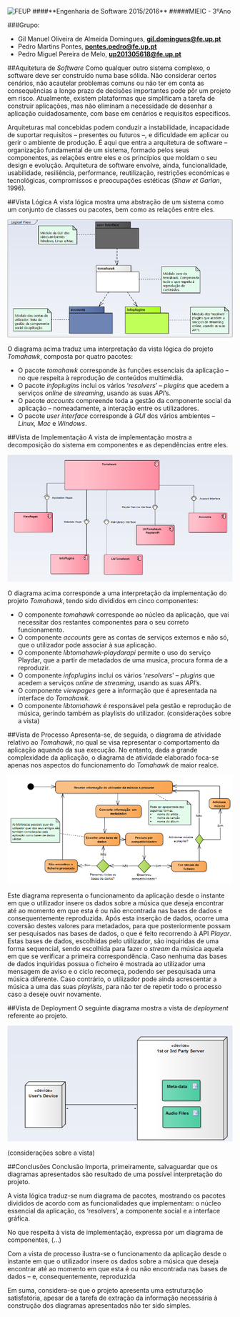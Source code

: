 <img src="https://encrypted-tbn2.gstatic.com/images?q=tbn:ANd9GcQ5v37xur40kL994HczH-li9mzyHP47jhvORpy-vNoHzatPjm11gSvwLVU" alt="FEUP">
####**Engenharia de Software 2015/2016**
#####MIEIC - 3ºAno

###Grupo:
- Gil Manuel Oliveira de Almeida Domingues, **gil.domingues@fe.up.pt**
- Pedro Martins Pontes, **pontes.pedro@fe.up.pt**
- Pedro Miguel Pereira de Melo, **up201305618@fe.up.pt**

##Aquitetura de *Software*
Como qualquer outro sistema complexo, o software deve ser construído numa base sólida. Não considerar certos cenários, não acautelar problemas comuns ou não ter em conta as consequências a longo prazo de decisões importantes pode pôr um projeto em risco. Atualmente, existem plataformas que simplificam a tarefa de construir aplicações, mas não eliminam a necessidade de desenhar a aplicação cuidadosamente, com base em cenários e requisitos específicos.

Arquiteturas mal concebidas podem conduzir a instabilidade, incapacidade de suportar requisitos – presentes ou futuros –, e dificuldade em aplicar ou gerir o ambiente de produção. É aqui que entra a arquitetura de software – organização fundamental de um sistema, formado pelos seus componentes, as relações entre eles e os princípios que moldam o seu design e evolução. Arquitetura de software envolve, ainda, funcionalidade, usabilidade, resiliência, performance, reutilização, restrições económicas e tecnológicas, compromissos e preocupações estéticas (*Shaw et Garlan*, 1996).

##Vista Lógica
A vista lógica mostra uma abstração de um sistema como um conjunto de classes ou pacotes, bem como as relações entre eles.

<img src="https://github.com/pmpontes/tomahawk/blob/master/ESOF-docs/resources/logical.png?raw=true" alt="Logical view.">

O diagrama acima traduz uma interpretação da vista lógica do projeto *Tomahawk*, composta por quatro pacotes:
- O pacote *tomahawk* corresponde às funções essenciais da aplicação – no que respeita à reprodução de conteúdos multimédia.
- O pacote *infoplugins* inclui os vários ‘*resolvers*’ – *plugins* que acedem a serviços *online* de *streaming*, usando as suas *API*’s.
- O pacote *accounts* compreende toda a gestão da componente social da aplicação – nomeadamente, a interação entre os utilizadores.
- O pacote *user interface* corresponde à *GUI* dos vários ambientes – *Linux, Mac* e *Windows*.


##Vista de Implementação
A vista de implementação mostra a decomposição do sistema em componentes e as dependências entre eles.

<img src="https://github.com/pmpontes/tomahawk/blob/master/ESOF-docs/resources/implementation.png?raw=true" alt="Implementation view.">

O diagrama acima corresponde a uma interpretação da implementação do projeto *Tomahawk*, tendo sido divididos em cinco componentes:
- O componente *tomahawk* corresponde ao núcleo da aplicação, que vai necessitar dos restantes componentes para o seu correto funcionamento.
- O componente *accounts* gere as contas de serviços externos e não só, que o utilizador pode associar à sua aplicação.
- O componente *libtomahawk-playdarapi* permite o uso do serviço Playdar, que a partir de metadados de uma musica, procura forma de a reproduzir.
- O componente *infoplugins* inclui os vários ‘*resolvers*’ – *plugins* que acedem a serviços *online* de *streaming*, usando as suas *API*’s.
- O componente *viewpages* gere a informação que é apresentada na interface do *Tomahawk*.
- O componente *libtomahawk* é responsável pela gestão e reprodução de música, gerindo também as playlists do utilizador.
(considerações sobre a vista)

##Vista de Processo
Apresenta-se, de seguida, o diagrama de atividade relativo ao *Tomahawk*, no qual se visa representar o comportamento da aplicação aquando da sua execução. No entanto, dada a grande complexidade da aplicação, o diagrama de atividade elaborado foca-se apenas nos aspectos do funcionamento do *Tomahawk* de maior realce.

<img src="https://github.com/pmpontes/tomahawk/blob/master/ESOF-docs/resources/activity_diagram.png?raw=true" alt="Process view.">

Este diagrama representa o funcionamento da aplicação desde o instante em que o utilizador insere os dados sobre a música que deseja encontrar até ao momento em que esta é ou não encontrada nas bases de dados e consequentemente reproduzida. Após esta inserção de dados, ocorre uma coversão destes valores para metadados, para que posteriormente possam ser pesquisados nas bases de dados, o que é feito recorrendo à API *Playar*. Estas bases de dados, escolhidas pelo utilizador, são inquiridas de uma forma sequencial, sendo escolhida para fazer o *stream* da música aquela em que se verificar a primeira correspondência. Caso nenhuma das bases de dados inquiridas possua o ficheiro é mostrada ao utilizador uma mensagem de aviso e o ciclo recomeça, podendo ser pesquisada uma música diferente. Caso contrário, o utilizador pode ainda acrescentar a música a uma das suas *playlists*, para não ter de repetir todo o processo caso a deseje ouvir novamente.

##Vista de Deployment
O seguinte diagrama mostra a vista de *deployment* referente ao projeto.

<img src="https://github.com/pmpontes/tomahawk/blob/master/ESOF-docs/resources/deployment.png?raw=true" alt="Deployment view.">

(considerações sobre a vista)

##Conclusões
Conclusão
Importa, primeiramente, salvaguardar que os diagramas apresentados são resultado de uma possível interpretação do projeto.

A vista lógica traduz-se num diagrama de pacotes, mostrando os pacotes divididos de acordo com as funcionalidades que implementam: o núcleo essencial da aplicação, os ‘resolvers’, a componente social e a interface gráfica.

No que respeita à vista de implementação, expressa por um diagrama de componentes, (…)

Com a vista de processo ilustra-se o funcionamento da aplicação desde o instante em que o utilizador insere os dados sobre a música que deseja encontrar até ao momento em que esta é ou não encontrada nas bases de dados – e, consequentemente, reproduzida

Em suma, considera-se que o projeto apresenta uma estruturação satisfatória, apesar de a tarefa de extração da informação necessária à construção dos diagramas apresentados não ter sido simples.

